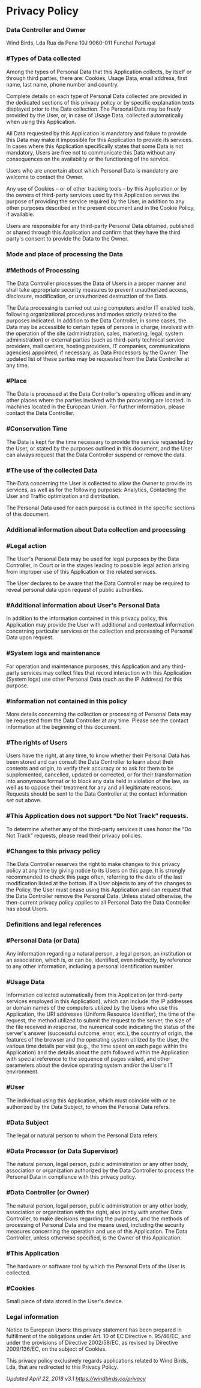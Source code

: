 # Privacy Policy

### Data Controller and Owner
Wind Birds, Lda
Rua da Pena 10J
9060-011 Funchal
Portugal

### #Types of Data collected

Among the types of Personal Data that this Application collects, by itself or through third parties, there are: Cookies, Usage Data, email address, first name, last name, phone number and country.

Complete details on each type of Personal Data collected are provided in the dedicated sections of this privacy policy or by specific explanation texts displayed prior to the Data collection.
The Personal Data may be freely provided by the User, or, in case of Usage Data, collected automatically when using this Application.

All Data requested by this Application is mandatory and failure to provide this Data may make it impossible for this Application to provide its services. In cases where this Application specifically states that some Data is not mandatory, Users are free not to communicate this Data without any consequences on the availability or the functioning of the service.

Users who are uncertain about which Personal Data is mandatory are welcome to contact the Owner.

Any use of Cookies – or of other tracking tools – by this Application or by the owners of third-party services used by this Application serves the purpose of providing the service required by the User, in addition to any other purposes described in the present document and in the Cookie Policy, if available.

Users are responsible for any third-party Personal Data obtained, published or shared through this Application and confirm that they have the third party's consent to provide the Data to the Owner.

### Mode and place of processing the Data

### #Methods of Processing

The Data Controller processes the Data of Users in a proper manner and shall take appropriate security measures to prevent unauthorized access, disclosure, modification, or unauthorized destruction of the Data.

The Data processing is carried out using computers and/or IT enabled tools, following organizational procedures and modes strictly related to the purposes indicated. In addition to the Data Controller, in some cases, the Data may be accessible to certain types of persons in charge, involved with the operation of the site (administration, sales, marketing, legal, system administration) or external parties (such as third-party technical service providers, mail carriers, hosting providers, IT companies, communications agencies) appointed, if necessary, as Data Processors by the Owner. The updated list of these parties may be requested from the Data Controller at any time.

### #Place

The Data is processed at the Data Controller's operating offices and in any other places where the parties involved with the processing are located. in machines located in the European Union. For further information, please contact the Data Controller.

### #Conservation Time

The Data is kept for the time necessary to provide the service requested by the User, or stated by the purposes outlined in this document, and the User can always request that the Data Controller suspend or remove the data.

### #The use of the collected Data

The Data concerning the User is collected to allow the Owner to provide its services, as well as for the following purposes: Analytics, Contacting the User and Traffic optimization and distribution.

The Personal Data used for each purpose is outlined in the specific sections of this document.

### Additional information about Data collection and processing

### #Legal action

The User's Personal Data may be used for legal purposes by the Data Controller, in Court or in the stages leading to possible legal action arising from improper use of this Application or the related services.

The User declares to be aware that the Data Controller may be required to reveal personal data upon request of public authorities.

### #Additional information about User's Personal Data

In addition to the information contained in this privacy policy, this Application may provide the User with additional and contextual information concerning particular services or the collection and processing of Personal Data upon request.

### #System logs and maintenance

For operation and maintenance purposes, this Application and any third-party services may collect files that record interaction with this Application (System logs) use other Personal Data (such as the IP Address) for this purpose.

### #Information not contained in this policy

More details concerning the collection or processing of Personal Data may be requested from the Data Controller at any time. Please see the contact information at the beginning of this document.

### #The rights of Users

Users have the right, at any time, to know whether their Personal Data has been stored and can consult the Data Controller to learn about their contents and origin, to verify their accuracy or to ask for them to be supplemented, cancelled, updated or corrected, or for their transformation into anonymous format or to block any data held in violation of the law, as well as to oppose their treatment for any and all legitimate reasons. Requests should be sent to the Data Controller at the contact information set out above.

### #This Application does not support “Do Not Track” requests.

To determine whether any of the third-party services it uses honor the “Do Not Track” requests, please read their privacy policies.

### #Changes to this privacy policy

The Data Controller reserves the right to make changes to this privacy policy at any time by giving notice to its Users on this page. It is strongly recommended to check this page often, referring to the date of the last modification listed at the bottom. If a User objects to any of the changes to the Policy, the User must cease using this Application and can request that the Data Controller remove the Personal Data. Unless stated otherwise, the then-current privacy policy applies to all Personal Data the Data Controller has about Users.

### Definitions and legal references

### #Personal Data (or Data)

Any information regarding a natural person, a legal person, an institution or an association, which is, or can be, identified, even indirectly, by reference to any other information, including a personal identification number.

### #Usage Data

Information collected automatically from this Application (or third-party services employed in this Application), which can include: the IP addresses or domain names of the computers utilized by the Users who use this Application, the URI addresses (Uniform Resource Identifier), the time of the request, the method utilized to submit the request to the server, the size of the file received in response, the numerical code indicating the status of the server's answer (successful outcome, error, etc.), the country of origin, the features of the browser and the operating system utilized by the User, the various time details per visit (e.g., the time spent on each page within the Application) and the details about the path followed within the Application with special reference to the sequence of pages visited, and other parameters about the device operating system and/or the User's IT environment.

### #User

The individual using this Application, which must coincide with or be authorized by the Data Subject, to whom the Personal Data refers.

### #Data Subject

The legal or natural person to whom the Personal Data refers.

### #Data Processor (or Data Supervisor)

The natural person, legal person, public administration or any other body, association or organization authorized by the Data Controller to process the Personal Data in compliance with this privacy policy.

### #Data Controller (or Owner)
The natural person, legal person, public administration or any other body, association or organization with the right, also jointly with another Data Controller, to make decisions regarding the purposes, and the methods of processing of Personal Data and the means used, including the security measures concerning the operation and use of this Application. The Data Controller, unless otherwise specified, is the Owner of this Application.

### #This Application

The hardware or software tool by which the Personal Data of the User is collected.

### #Cookies
Small piece of data stored in the User's device.

### Legal information

Notice to European Users: this privacy statement has been prepared in fulfillment of the obligations under Art. 10 of EC Directive n. 95/46/EC, and under the provisions of Directive 2002/58/EC, as revised by Directive 2009/136/EC, on the subject of Cookies.

This privacy policy exclusively regards applications related to Wind Birds, Lda, that are redirected to this Privacy Policy.

_Updated April 22, 2018 v3.1 https://windbirds.co/privacy_
